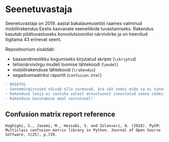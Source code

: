 # Seenetuvastaja

Seenetuvastaja on 2019. aastal bakalaureusetöö raames valminud mobiilirakendus Eestis kasvavate seeneliikide tuvastamiseks. Rakendus kasutab pildituvastuseks konvolutsioonilisi närvivõrke ja on treenitud liigitama 43 erinevat seent.

Repositoorium sisaldab:

* baasandmestikku kogumiseks kirjutatud skripte (`\skriptid`)
* tehisnärvivõrgu mudeli loomise lähtekoodi (`\mudel`)
* mobiilirakenduse lähtekoodi (`\rakendus`)
* segadusmaatriksi raportit  (`confusion.html`)

```diff
- HOIATUS
- Seenemürgistused võivad olla surmavad, ära söö seeni mida sa ei tunne!
- Rakenduse looja ei vastuta valest ennustusest innustatud seene söömisest tulenevate terviserikete eest!
- Rakenduse kasutamine omal vastutusel!
```

## Confusion matrix report reference

    Haghighi, S., Jasemi, M., Hessabi, S. and Zolanvari, A. (2018). PyCM: Multiclass confusion matrix library in Python. Journal of Open Source Software, 3(25), p.729.

